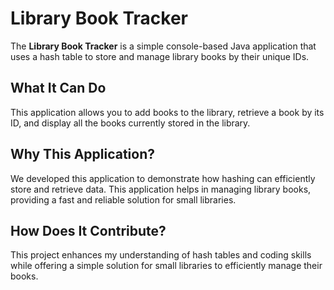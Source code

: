 # Library Book Tracker

The **Library Book Tracker** is a simple console-based Java application that uses a hash table to store and manage library books by their unique IDs.

## What It Can Do

This application allows you to add books to the library, retrieve a book by its ID, and display all the books currently stored in the library.

## Why This Application?

We developed this application to demonstrate how hashing can efficiently store and retrieve data. This application helps in managing library books, providing a fast and reliable solution for small libraries.

## How Does It Contribute?

This project enhances my understanding of hash tables and coding skills while offering a simple solution for small libraries to efficiently manage their books.
